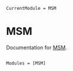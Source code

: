 ```@meta
CurrentModule = MSM
```

# MSM

Documentation for [MSM](https://github.com/banachtech/MSM.jl).

```@index
```

```@autodocs
Modules = [MSM]
```
